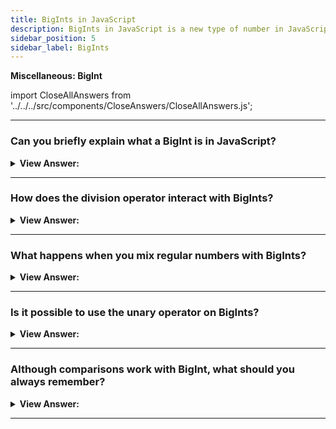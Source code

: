 ```yaml
---
title: BigInts in JavaScript
description: BigInts in JavaScript is a new type of number in JavaScript. They are used to represent integers that are bigger than Number.MAX_SAFE_INTEGER. - JavaScript Interview Questions & Answers
sidebar_position: 5
sidebar_label: BigInts
---
```


**Miscellaneous: BigInt**

import CloseAllAnswers from '../../../src/components/CloseAnswers/CloseAllAnswers.js';

<CloseAllAnswers />

---

### Can you briefly explain what a BigInt is in JavaScript?

<details>
  <summary><strong>View Answer:</strong></summary>
  <div>
  <div><strong>Interview Response:</strong> BigInt is a unique numeric type that allows integers of any length. A BigInt gets formed by attaching n to the end of an integer literal or by using the BigInt function, which generates BigInts from strings and numbers.</div><br />
  <div><strong>Technical Response:</strong> BigInt is a unique numeric type that allows integers of any length. A BigInt gets formed by attaching n to the end of an integer literal or by using the BigInt function, which generates BigInts from strings, numbers. BigInt gets used chiefly as a regular integer. All operations on BigInts return BigInts. BigInts and regular numbers cannot be blended. If necessary, we should explicitly convert them using BigInt() or Number(). The conversion procedures are always quiet and never produce errors, but if the BigInt is too huge, it won’t fit the number type, and excess bits get chopped off; thus, we should exercise caution while doing such conversions.
  </div><br />
  <div><strong className="codeExample">Code Example:</strong><br /><br />

  <div></div>

```js
const bigint = 1234567890123456789012345678901234567890n;

const sameBigint = BigInt('1234567890123456789012345678901234567890');

const bigintFromNumber = BigInt(10); // same as 10n

alert(1n + 2n); // 3

alert(5n / 2n); // 2

alert(1n + 2); // Error: Cannot mix BigInt and other types

let bigint = 1n;
let number = 2;

// number to bigint
alert(bigint + BigInt(number)); // 3

// bigint to number
alert(Number(bigint) + number); // 3
```

  </div>
  </div>
</details>

---

### How does the division operator interact with BigInts?

<details>
  <summary><strong>View Answer:</strong></summary>
  <div>
  <div><strong>Interview Response:</strong> When we use BigInts with the division operator, it rounds the BigInt towards zero. All operations on BigInts return BigInts.
</div><br />
  <div><strong className="codeExample">Code Example:</strong><br /><br />

  <div></div>

```js
// Regular Numbers
alert(5 / 2); // 2.5

// BigInt
alert(5n / 2n); // 2, rounds towards zero
```

  </div>
  </div>
</details>

---

### What happens when you mix regular numbers with BigInts?

<details>
  <summary><strong>View Answer:</strong></summary>
  <div>
  <div><strong>Interview Response:</strong> We should never mix BigInts and regular numbers in mathematical operations because they result in errors. If needed, we should explicitly convert them using BigInt() or Number().
</div><br />
  <div><strong className="codeExample">Code Example:</strong><br /><br />

  <div></div>

```js
alert(1n + 2); // Error: Cannot mix BigInt and other types

// Explicit Conversion
let bigint = 1n;
let number = 2;

// number to bigint
alert(bigint + BigInt(number)); // 3

// bigint to number
alert(Number(bigint) + number); // 3
```

  </div>
  </div>
</details>

---

### Is it possible to use the unary operator on BigInts?

<details>
  <summary><strong>View Answer:</strong></summary>
  <div>
  <div><strong>Interview Response:</strong> No, we should use Number() to convert a BigInt to a number.
</div><br />
  <div><strong className="codeExample">Code Example:</strong><br /><br />

  <div></div>

```js
let bigint = 1n;

console.log(Number(bigint)); // returns 1
console.log(+bigint); // TypeError
```

  </div>
  </div>
</details>

---

### Although comparisons work with BigInt, what should you always remember?

<details>
  <summary><strong>View Answer:</strong></summary>
  <div>
  <div><strong>Interview Response:</strong> Comparisons, such as (&#8249; &#8250;) work with BigInts and numbers without issue, but as numbers and BigInts belong to different types, they can be equal ==, but not strictly equal === each other.
</div><br />
  <div><strong className="codeExample">Code Example:</strong><br /><br />

  <div></div>

```js
alert(1 == 1n); // true

alert(1 === 1n); // false
```

  </div>
  </div>
</details>

---
